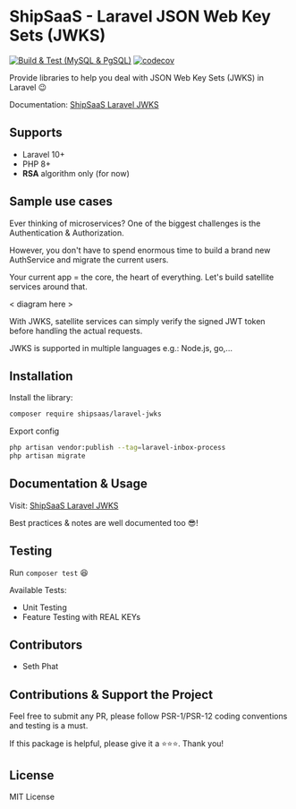 # ShipSaaS - Laravel JSON Web Key Sets (JWKS)

[![Build & Test (MySQL & PgSQL)](https://github.com/shipsaas/laravel-inbox-process/actions/workflows/build.yml/badge.svg)](https://github.com/shipsaas/laravel-inbox-process/actions/workflows/build.yml)
[![codecov](https://codecov.io/gh/shipsaas/laravel-inbox-process/graph/badge.svg?token=3Z1X9S69C4)](https://codecov.io/gh/shipsaas/laravel-inbox-process)

Provide libraries to help you deal with JSON Web Key Sets (JWKS) in Laravel 😉

Documentation: [ShipSaaS Laravel JWKS](https://laravel-jwks.shipsaas.tech)

## Supports
- Laravel 10+
- PHP 8+
- **RSA** algorithm only (for now)

## Sample use cases

Ever thinking of microservices? One of the biggest challenges is the Authentication & Authorization.

However, you don't have to spend enormous time to build a brand new AuthService and migrate the current users.

Your current app = the core, the heart of everything. Let's build satellite services around that.

< diagram here >

With JWKS, satellite services can simply verify the signed JWT token before handling the actual requests.

JWKS is supported in multiple languages e.g.: Node.js, go,...

## Installation

Install the library:

```bash
composer require shipsaas/laravel-jwks
```

Export config 

```bash
php artisan vendor:publish --tag=laravel-inbox-process
php artisan migrate
```

## Documentation & Usage

Visit: [ShipSaaS Laravel JWKS](https://laravel-jwks.shipsaas.tech)

Best practices & notes are well documented too 😎!

## Testing

Run `composer test` 😆

Available Tests:

- Unit Testing
- Feature Testing with REAL KEYs

## Contributors
- Seth Phat

## Contributions & Support the Project

Feel free to submit any PR, please follow PSR-1/PSR-12 coding conventions and testing is a must.

If this package is helpful, please give it a ⭐️⭐️⭐️. Thank you!

## License
MIT License
